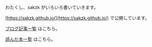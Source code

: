 わたくし、sakzk がいろいろ書いていきます。

[https://sakzk.github.io/](https://sakzk.github.io/) で公開しています。

[ブログ記事一覧](https://sakzk.github.io/blog-front) はこちら。

[読んだ本一覧](https://sakzk.github.io/booklist-front) はこちら。
